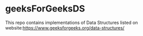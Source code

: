 # geeksForGeeksDS
This repo contains implementations of Data Structures listed on website:https://www.geeksforgeeks.org/data-structures/
